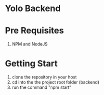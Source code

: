 # Yolo Backend

# Pre Requisites
1. NPM and NodeJS

# Getting Start
1. clone the repository in your host
2. cd into the the project root folder (backend)
3. run the command "npm start"

